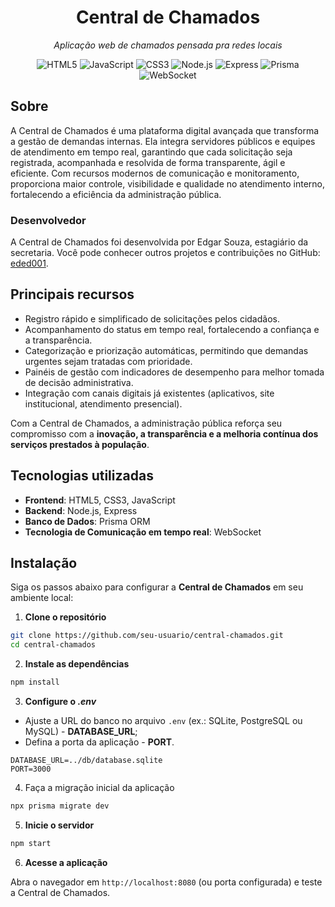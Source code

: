 <h1 align="center">Central de Chamados</h1>

<p align="center">
  <em>Aplicação web de chamados pensada pra redes locais</em>
</p>

<p align="center">
  <img alt="HTML5" src="https://img.shields.io/badge/HTML5-E34F26?logo=html5&logoColor=white" />
  <img alt="JavaScript" src="https://img.shields.io/badge/JavaScript-F7DF1E?logo=javascript&logoColor=black" />
  <img alt="CSS3" src="https://img.shields.io/badge/CSS3-1572B6?logo=css3&logoColor=white" />
  <img alt="Node.js" src="https://img.shields.io/badge/Node.js-339933?logo=node.js&logoColor=white" />
  <img alt="Express" src="https://img.shields.io/badge/Express-000000?logo=express&logoColor=white" />
  <img alt="Prisma" src="https://img.shields.io/badge/Prisma-2D3748?logo=prisma&logoColor=white" />
  <img alt="WebSocket" src="https://img.shields.io/badge/WebSocket-007ACC?logo=websocket&logoColor=white" />
</p>

## Sobre

A Central de Chamados é uma plataforma digital avançada que transforma a gestão de demandas internas. Ela integra servidores públicos e equipes de atendimento em tempo real, garantindo que cada solicitação seja registrada, acompanhada e resolvida de forma transparente, ágil e eficiente. Com recursos modernos de comunicação e monitoramento, proporciona maior controle, visibilidade e qualidade no atendimento interno, fortalecendo a eficiência da administração pública.

### Desenvolvedor

A Central de Chamados foi desenvolvida por Edgar Souza, estagiário da secretaria. Você pode conhecer outros projetos e contribuições no GitHub: [eded001](https://github.com/eded001/).

## Principais recursos

- Registro rápido e simplificado de solicitações pelos cidadãos.
- Acompanhamento do status em tempo real, fortalecendo a confiança e a transparência.
- Categorização e priorização automáticas, permitindo que demandas urgentes sejam tratadas com prioridade.
- Painéis de gestão com indicadores de desempenho para melhor tomada de decisão administrativa.
- Integração com canais digitais já existentes (aplicativos, site institucional, atendimento presencial).

Com a Central de Chamados, a administração pública reforça seu compromisso com a **inovação, a transparência e a melhoria contínua dos serviços prestados à população**.

## Tecnologias utilizadas

- **Frontend**: HTML5, CSS3, JavaScript
- **Backend**: Node.js, Express
- **Banco de Dados**: Prisma ORM
- **Tecnologia de Comunicação em tempo real**: WebSocket

## Instalação

Siga os passos abaixo para configurar a **Central de Chamados** em seu ambiente local:

1. **Clone o repositório**

```bash
git clone https://github.com/seu-usuario/central-chamados.git
cd central-chamados
```

2. **Instale as dependências**

```bash
npm install
```

3. **Configure o _.env_**

- Ajuste a URL do banco no arquivo `.env` (ex.: SQLite, PostgreSQL ou MySQL) - **DATABASE_URL**;
- Defina a porta da aplicação - **PORT**.

```env
DATABASE_URL=../db/database.sqlite
PORT=3000
```

4. Faça a migração inicial da aplicação


```bash
npx prisma migrate dev
```

5. **Inicie o servidor**

```bash
npm start
```

6.  **Acesse a aplicação**

Abra o navegador em `http://localhost:8080` (ou porta configurada) e teste a Central de Chamados.
